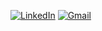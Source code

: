 [![LinkedIn](https://img.shields.io/badge/linkedin-%230077B5.svg?style=for-the-badge&logo=linkedin&logoColor=white)](https://www.linkedin.com/in/imad-ahmad-2aab5a56/)
[![Gmail](https://img.shields.io/badge/Gmail-D14836?style=for-the-badge&logo=gmail&logoColor=white)](mailto:imadahmad97@yahoo.ca)
